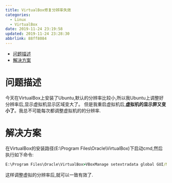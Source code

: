 ```yaml
---
title: VirtualBox修复分辨率失效
categories: 
  - Linux
  - VirtualBox
date: 2019-11-24 23:19:58
updated: 2019-11-24 23:28:30
abbrlink: 88ff8084
---
```

- [问题描述](/blog/88ff8084/#问题描述)
- [解决方案](/blog/88ff8084/#解决方案)

<!--more-->
<script src="https://cdn.bootcss.com/jquery/3.4.0/jquery.slim.min.js"></script>
<script>$(document).ready(function () {$(".post-body > ul:nth-child(1)").hide();});</script>

<!--end-->
# 问题描述
今天在VirtualBox上安装了Ubuntu,默认的分辨率比较小,所以我Ubuntu上调整好分辨率后,显示虚拟机显示区域变大了。
但是我重启虚拟机后,**虚拟机的显示屏又变小了**。我总不可能每次都调整虚拟机的的分辨率.
# 解决方案
在VirtualBox的安装路径(E:\Program Files\Oracle\VirtualBox)下启动cmd,然后执行如下命令:
```cmd
E:\Program Files\Oracle\VirtualBox>VBoxManage setextradata global GUI/MaxGuestResolution any
```
这样调整虚拟的分辨率后,就可以一致有效了.
